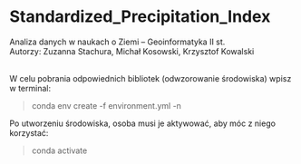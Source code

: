 # Standardized_Precipitation_Index
Analiza danych w naukach o Ziemi – Geoinformatyka II st.<br/>
Autorzy: Zuzanna Stachura, Michał Kosowski, Krzysztof Kowalski

<br/>
W celu pobrania odpowiednich bibliotek (odwzorowanie środowiska) wpisz w terminal:

 > conda env create -f environment.yml -n <nazwa>
 
Po utworzeniu środowiska, osoba musi je aktywować, aby móc z niego korzystać:

> conda activate <nazwa>